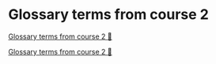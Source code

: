 # Glossary terms from course 2

[Glossary terms from course 2 🔗](https://www.coursera.org/learn/strategies-for-cloud-security-risk-management/supplement/XSOtE/glossary-terms-from-course-2)

[Glossary terms from course 2 🔗](https://1drv.ms/b/c/526c45566c8c239a/EQrNmJrw_fxAgB6yl-vskQwBSRtNHhrrUsWHZmiZ8uBsPg?e=re570K)
